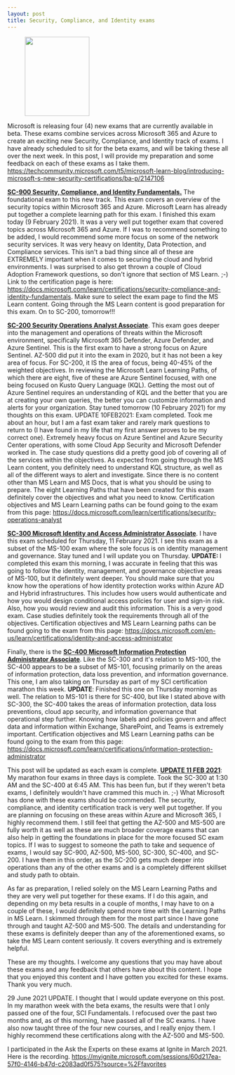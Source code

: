 ```yaml
---
layout: post
title: Security, Compliance, and Identity exams
---
```


<!-- wp:image {"align":"center","id":1172,"width":147,"height":180,"sizeSlug":"large","linkDestination":"none"} -->
<div class="wp-block-image"><figure class="aligncenter size-large is-resized"><img src="https://captainhyperscaler.files.wordpress.com/2021/02/generic-exam-badge.png?w=113" alt="" class="wp-image-1172" width="147" height="180"/></figure></div>
<!-- /wp:image -->

<!-- wp:paragraph -->
<p>Microsoft is releasing four (4) new exams that are currently available in beta.  These exams combine services across Microsoft 365 and Azure to create an exciting new Security, Compliance, and Identity track of exams. I have already scheduled to sit for the beta exams, and will be taking these all over the next week. In this post, I will provide my preparation and some feedback on each of these exams as I take them. <a rel="noreferrer noopener" href="https://techcommunity.microsoft.com/t5/microsoft-learn-blog/introducing-microsoft-s-new-security-certifications/ba-p/2147106" target="_blank">https://techcommunity.microsoft.com/t5/microsoft-learn-blog/introducing-microsoft-s-new-security-certifications/ba-p/2147106</a></p>
<!-- /wp:paragraph -->

<!-- wp:paragraph -->
<p><strong><span style="text-decoration:underline;">SC-900 Security, Compliance, and Identity Fundamentals.</span></strong> The foundational exam to this new track. This exam covers an overview of the security topics within Microsoft 365 and Azure.  Microsoft Learn has already put together a complete learning path for this exam.  I finished this exam today (9 February 2021). It was a very well put together exam that covered topics across Microsoft 365 and Azure.  If I was to recommend something to be added, I would recommend some more focus on some of the network security services.  It was very heavy on Identity, Data Protection, and Compliance services.  This isn't a bad thing since all of these are EXTREMELY important when it comes to securing the cloud and hybrid environments.  I was surprised to also get thrown a couple of Cloud Adoption Framework questions, so don't ignore that section of MS Learn. ;-) Link to the certification page is here: <a rel="noreferrer noopener" href="https://docs.microsoft.com/learn/certifications/security-compliance-and-identity-fundamentals" target="_blank">https://docs.microsoft.com/learn/certifications/security-compliance-and-identity-fundamentals</a>.  Make sure to select the exam page to find the MS Learn content.  Going through the MS Learn content is good preparation for this exam.  On to SC-200, tomorrow!!!</p>
<!-- /wp:paragraph -->

<!-- wp:paragraph -->
<p><strong><span style="text-decoration:underline;">SC-200 Security Operations Analyst Associate</span></strong>. This exam goes deeper into the management and operations of threats within the Microsoft environment, specifically Microsoft 365 Defender, Azure Defender, and Azure Sentinel.  This is the first exam to have a strong focus on Azure Sentinel.  AZ-500 did put it into the exam in 2020, but it has not been a key area of focus.  For SC-200, it IS the area of focus, being 40-45% of the weighted objectives.  In reviewing the Microsoft Learn Learning Paths, of which there are eight, five of these are Azure Sentinel focused, with one being focused on Kusto Query Language (KQL).  Getting the most out of Azure Sentinel requires an understanding of KQL and the better that you are at creating your own queries, the better you can customize information and alerts for your organization.  Stay tuned tomorrow (10 February 2021) for my thoughts on this exam.  UPDATE 10FEB2021: Exam completed.  Took me about an hour, but I am a fast exam taker and rarely mark questions to return to (I have found in my life that my first answer proves to be my correct one).  Extremely heavy focus on Azure Sentinel and Azure Security Center operations, with some Cloud App Security and Microsoft Defender worked in.  The case study questions did a pretty good job of covering all of the services within the objectives.  As expected from going through the MS Learn content, you definitely need to understand KQL structure, as well as all of the different ways to alert and investigate.  Since there is no content other than MS Learn and MS Docs, that is what you should be using to prepare.  The eight Learning Paths that have been created for this exam definitely cover the objectives and what you need to know.  Certification objectives and MS Learn Learning paths can be found going to the exam from this page: <a rel="noreferrer noopener" href="https://docs.microsoft.com/learn/certifications/security-operations-analyst" target="_blank">https://docs.microsoft.com/learn/certifications/security-operations-analyst</a></p>
<!-- /wp:paragraph -->

<!-- wp:paragraph -->
<p><strong><span style="text-decoration:underline;">SC-300 Microsoft Identity and Access Administrator Associate</span></strong>.  I have this exam scheduled for Thursday, 11 February 2021.  I see this exam as a subset of the MS-100 exam where the sole focus is on identity management and governance.  Stay tuned and I will update you on Thursday. <strong>UPDATE: </strong>I completed this exam this morning, I was accurate in feeling that this was going to follow the identity, management, and governance objective areas of MS-100, but it definitely went deeper.  You should make sure that you know how the operations of how identity protection works within Azure AD and Hybrid infrastructures.  This includes how users would authenticate and how you would design conditional access policies for user and sign-in risk.  Also, how you would review and audit this information.  This is a very good exam.  Case studies definitely took the requirements through all of the objectives.  Certification objectives and MS Learn Learning paths can be found going to the exam from this page: <a rel="noreferrer noopener" href="https://docs.microsoft.com/en-us/learn/certifications/identity-and-access-administrator" target="_blank">https://docs.microsoft.com/en-us/learn/certifications/identity-and-access-administrator</a></p>
<!-- /wp:paragraph -->

<!-- wp:paragraph -->
<p>Finally, there is the <strong><span style="text-decoration:underline;">SC-400 Microsoft Information Protection Administrator Associate</span></strong>. Like the SC-300 and it's relation to MS-100, the SC-400 appears to be a subset of MS-101, focusing primarily on the areas of information protection, data loss prevention, and information governance. This one, I am also taking on Thursday as part of my SCI certification marathon this week. <strong>UPDATE</strong>: Finished this one on Thursday morning as well.  The relation to MS-101 is there for SC-400, but like I stated above with SC-300, the SC-400 takes the areas of information protection, data loss preventions, cloud app security, and information governance that operational step further.  Knowing how labels and policies govern and affect data and information within Exchange, SharePoint, and Teams is extremely important. Certification objectives and MS Learn Learning paths can be found going to the exam from this page: <a rel="noreferrer noopener" href="https://docs.microsoft.com/learn/certifications/information-protection-administrator" target="_blank">https://docs.microsoft.com/learn/certifications/information-protection-administrator</a></p>
<!-- /wp:paragraph -->

<!-- wp:paragraph -->
<p>This post will be updated as each exam is complete.  <strong><span style="text-decoration:underline;">UPDATE 11 FEB 2021</span></strong>: My marathon four exams in three days is complete.  Took the SC-300 at 1:30 AM and the SC-400 at 6:45 AM.  This has been fun, but if they weren't beta exams, I definitely wouldn't have crammed this much in. ;-)  What Microsoft has done with these exams should be commended.  The security, compliance, and identity certification track is very well put together.  If you are planning on focusing on these areas within Azure and Microsoft 365, I highly recommend them.  I still feel that getting the AZ-500 and MS-500 are fully worth it as well as these are much broader coverage exams that can also help in getting the foundations in place for the more focused SC exam topics.  If I was to suggest to someone the path to take and sequence of exams, I would say SC-900, AZ-500, MS-500, SC-300, SC-400, and SC-200.  I have them in this order, as the SC-200 gets much deeper into operations than any of the other exams and is a completely different skillset and study path to obtain.  </p>
<!-- /wp:paragraph -->

<!-- wp:paragraph -->
<p>As far as preparation, I relied solely on the MS Learn Learning Paths and they are very well put together for these exams.  If I do this again, and depending on my beta results in a couple of months, I may have to on a couple of these, I would definitely spend more time with the Learning Paths in MS Learn.  I skimmed through them for the most part since I have gone through and taught AZ-500 and MS-500.  The details and understanding for these exams is definitely deeper than any of the aforementioned exams, so take the MS Learn content seriously.  It covers everything and is extremely helpful.  </p>
<!-- /wp:paragraph -->

<!-- wp:paragraph -->
<p>These are my thoughts.  I welcome any questions that you may have about these exams and any feedback that others have about this content.  I hope that you enjoyed this content and I have gotten you excited for these exams.  Thank you very much.</p>
<!-- /wp:paragraph -->

<!-- wp:paragraph -->
<p>29 June 2021 UPDATE.  I thought that I would update everyone on this post. In my marathon week with the beta exams, the results were that I only passed one of the four, SCI Fundamentals. I refocused over the past two months and, as of this morning, have passed all of the SC exams. I have also now taught three of the four new courses, and I really enjoy them. I highly recommend these certifications along with the AZ-500 and MS-500. </p>
<!-- /wp:paragraph -->

<!-- wp:paragraph -->
<p>I participated in the Ask the Experts on these exams at Ignite in March 2021. Here is the recording. <a href="https://myignite.microsoft.com/sessions/60d217ea-57f0-4146-b47d-c2083ad0f575?source=%2Ffavorites">https://myignite.microsoft.com/sessions/60d217ea-57f0-4146-b47d-c2083ad0f575?source=%2Ffavorites</a></p>
<!-- /wp:paragraph -->